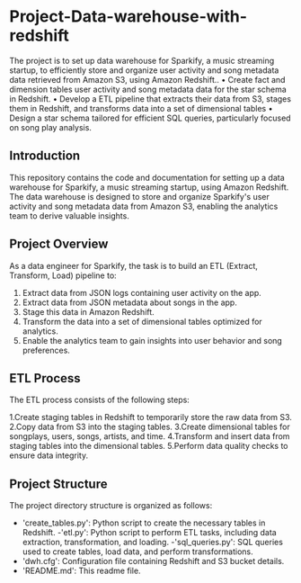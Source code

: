 # Project-Data-warehouse-with-redshift

The project is to set up data warehouse for Sparkify, a music streaming startup, to efficiently store and organize user activity and song metadata data retrieved from Amazon S3, using Amazon Redshift..
•	Create fact and dimension tables user activity and song metadata data for the star schema in Redshift.
•	Develop a ETL pipeline that extracts their data from S3, stages them in Redshift, and transforms data into a set of dimensional tables
•	Design a star schema tailored for efficient SQL queries, particularly focused on song play analysis.

## Introduction 

This repository contains the code and documentation for setting up a data warehouse for Sparkify, a music streaming startup, using Amazon Redshift. The data warehouse is designed to store and organize Sparkify's user activity and song metadata data from Amazon S3, enabling the analytics team to derive valuable insights.

## Project Overview
As a data engineer for Sparkify, the task is to build an ETL (Extract, Transform, Load) pipeline to:

1. Extract data from JSON logs containing user activity on the app.
2. Extract data from JSON metadata about songs in the app.
3. Stage this data in Amazon Redshift.
4. Transform the data into a set of dimensional tables optimized for analytics.
5. Enable the analytics team to gain insights into user behavior and song preferences.

## ETL Process
The ETL process consists of the following steps:

1.Create staging tables in Redshift to temporarily store the raw data from S3.
2.Copy data from S3 into the staging tables.
3.Create dimensional tables for songplays, users, songs, artists, and time.
4.Transform and insert data from staging tables into the dimensional tables.
5.Perform data quality checks to ensure data integrity.

## Project Structure
The project directory structure is organized as follows:

- 'create_tables.py': Python script to create the necessary tables in Redshift.
-'etl.py': Python script to perform ETL tasks, including data extraction, transformation, and loading.
-'sql_queries.py': SQL queries used to create tables, load data, and perform transformations.
- 'dwh.cfg': Configuration file containing Redshift and S3 bucket details.
- 'README.md': This readme file.
